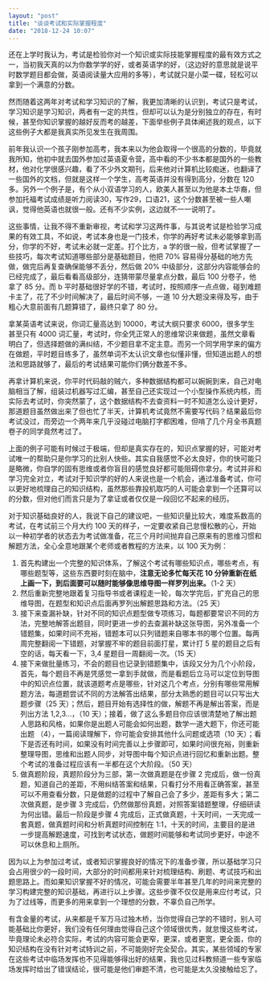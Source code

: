 ```yaml
---
layout: "post"
title: "谈谈考试和实际掌握程度"
date: "2018-12-24 10:07"
---
```


还在上学时我认为，考试是检验你对一个知识或实际技能掌握程度的最有效方式之一，当初我天真的以为你数学学的好，或者英语学的好，（这边好的意思就是说平时数学题目都会做，英语阅读量大应用的多等），考试就只是小菜一碟，轻松可以拿到一个满意的分数。

然而随着这两年对考试和学习知识的了解，我更加清晰的认识到，考试只是考试，学习知识是学习知识，两者有一定的共性，但却可以认为是分别独立的存在，有时候，甚至你知识掌握的越好反而考的越差，下面举些例子具体阐述我的观点，以下这些例子大都是我真实所见发生在我周围。

前年我认识一个孩子刚参加高考，我本来以为他会取得一个很高的分数的，毕竟就我所知，他初中就去国外参加过英语夏令营，高中看的不少书本都是国外的一些教材，他对化学很感兴趣，看了不少外文期刊，后来他对计算机比较痴迷，也翻译了一些国外的文档，但就是这样一个学生，高考英语并没有得到高分，分数在 120 多。另外一个例子是，有个从小双语学习的人，欧美人甚至以为他是本土华裔，但参加托福考试成绩是听力阅读30，写作29，口语21，这个分数甚至被一些人嘲讽，觉得他英语也就很一般。还有不少实例，这边就不一一说明了。

这些事情，让我不得不重新审视，考试和学习这两件事，与其说考试是检验学习成果的有效工具，不如说，考试本身也是一门技术，你学的再好考试未必能够拿到高分，你学的不好，考试未必就一定差。打个比方，a 学的很一般，但考试掌握了一些技巧，每次考试知道哪些部分是基础题目，他把 70% 容易得分基础的地方先做，做完后再复查确保能够不丢分，然后做 20% 中级部分，这部分内容能够会的已经完成了，最后看看高级部分，连猜带蒙尽量拿点分数，最后 100 分卷子，他拿了 85 分。而 b 平时基础很好学的不错，考试时，按照顺序一点点做，碰到难题卡主了，花了不少时间解决了，最后时间不够，一道 10 分大题没来得及写，由于粗心大意前面有几题算错了，最终只拿了 80 分。

拿某英语考试来说，你词汇量高达到 10000，考试大纲只要求 6000，很多学生甚至只有 4000 词汇量，考试时，你全凭正常人的思维常识来做题，虽然文章看明白了，但选择题做的满纠结，不少题目拿不定主意。而另一个同学用学来的偏方在做题，平时题目练多了，虽然单词不太认识文章也似懂非懂，但知道出题人的想法和思路就够了，最后的考试结果可能你们俩分数差不多。

再拿计算机来说，你平时代码敲的贼六，多种数据结构都可以婉婉到来，自己对电脑相当了解，组装过机器写过汇编，甚至自己还实现过一个小型操作系统内核，而实际去考试时，你突然蒙了，这个数据结构不去查资料一时不知道怎么设计更好，那道题目虽然做出来了但也忙了半天，计算机考试竟然不需要写代码？结果最后你考试没过，而旁边一个两年来几乎没碰过电脑打字都困难，但啃了几个月全书真题卷子的同学竟然考过了。

上面的例子可能有时候过于极端，但却是真实存在的，知识点掌握的好，可能对考试唯一的帮助只是你学习的比别人快些。其实自我感觉不必太良好，你的快可能只是略微，你自学的固有思维或者你盲目的感觉良好都可能阻碍你拿分。考试并非和学习完全对立，考试对于知识学的好的人来说也是一个机会，通过准备考试，你可以更好地梳理自己的知识结构，虽然那些靠投机取巧的人可能会拿到一个还算可以的分数，但对他们而言只是为了拿证或者仅仅是一段回忆不起来的经历。

对于知识基础良好的人，我说下自己的建议吧，一些知识量比较大，难度系数高的考试，在考试前三个月大约 100 天的样子，一定要收紧自己怠慢松散的心，开始以一种初学者的状态去为考试做准备，花三个月时间抛弃自己原来有的思维习惯和解题方法，全心全意地跟某个老师或者教程的方法来，以 100 天为例：
1. 首先构建出一个完整的知识体系，了解这个考试有哪些知识点，哪些考点，有哪些题型等，这些东西要时刻在脑中，**注意无论多忙每天花 10 分钟重新在纸上画一下，到后面要可以随时能够像思维导图一样罗列出来。**（1-2 天）
2. 然后重新完整地跟着复习指导书或者课程走一轮，每次学完后，扩充自己的思维导图，在题型和知识点后面再罗列出解题思路和方法。（25 天）
3. 接下来查漏补缺，针对不同的知识点题型做专项练习，每题都要常识不同的方法，完整地解答出题目，同时更进一步的去查漏补缺这张导图，另外准备一个错题集，如果时间不充裕，错题本可以只列错题来自哪本书的哪个位置。每两周完整翻阅一下错题，对掌握不牢的题目前面打星，累计打 5 星的题目之后有空的话，每天看一下，3,4 星题目一周翻阅一次。（15 天）
4. 接下来做批量练习，不会的题目也记录到错题集中，该段又分为几个小阶段，首先，每个题目不再是凭感觉一拿到手就做，而是看题后立马可以定位到导图中的知识点位置，就该道题考点是哪些，针对这几个考点，分别有哪些常用解题方法，每道题尝试不同的方法解答出结果，部分太熟悉的题目可以只写出大题步骤（25 天）；然后，题目开始有选择性的做，解题不再是解出答案，而是列出方法 1,2,3...，（10 天）；接着，做了这么多题目你应该很清楚地了解出题人思路和风格，如果你是出题人可能会如何出题，数学一道大题下，你还可能出题 （4），一篇阅读理解下，你可能会安排其他什么问题或选项（10 天）；看下是否还有时间，如果没有时间完善以上步骤即可，如果时间很充裕，则重新整理导图，思维和出题人同步，对导图中每个知识点进行回忆和重新出题。整个考试的准备过程应该有一半都在这个大阶段。（50 天）
5. 做真题阶段，真题阶段分为三部，第一次做真题是在步骤 2 完成后，做一份真题，知道自己的差距，不用纠结答案和结果，只看打分不用看正确答案，甚至可以不用查看分数，只是做题的过程中了解自己会了多少，差距有多大；第二次做真题，是步骤 3 完成后，仍然做那份真题，对照答案错题整理，仔细研读为何出错。最后一阶段是步骤 4 完成后，正式做真题，十天时间，一天完成一套真题，做真题时间和分析真题时间控制在 1:1，十天的时间，主要目的是进一步提高解题速度，可找到考试状态，做题时间能够和考试同步更好，中途不可以休息和上厕所。

因为以上为参加过考试，或者知识掌握良好的情况下的准备步骤，所以基础学习只会占用很少的一段时间，大部分的时间都用来针对梳理结构、刷题、考试技巧和出题思路上。而如果知识掌握不好的情况，可能会需要半年甚至几年的时间来完整的学习构建完整的知识基础，再进行以上步骤。这些步骤不仅仅是用来应付考试，只为了过线等，而更多的用来拿到一个理想的分数，不辜负自己所学。

有含金量的考试，从来都是千军万马过独木桥，当你觉得自己学的不错时，别人可能基础比你更好，我们没有任何理由觉得自己这个领域很优秀，就怠慢这些考试，毕竟理论未必符合实际，考试的内容可能会更窄，更深，或者更宽，更全面，你的知识结构在没有针对考试特训之前，不可能刚好完全契合。其实，某些领域的专家在这些考试中临场发挥也不见得能够得出好的结果，我也见过科教频道一些专家临场发挥时给出了错误结论，很可能是他们审题不清，也可能是太久没接触给忘了。
